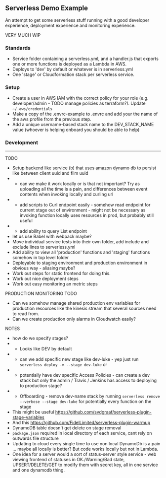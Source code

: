 ## Serverless Demo Example

An attempt to get some serverless stuff running with a good developer experience, deployment experience and monitoring experience.

VERY MUCH WIP

### Standards

- Service folder containing a serverless.yml, and a handler.js that exports one or more functions is deployed as a Lambda in AWS.
- Deploys to 'dev' by default or whatever is in serverless.yml
- One 'stage' or Cloudformation stack per serverless service.

### Setup

- Create a user in AWS IAM with the correct policy for your role (e.g. developer/admin - TODO manage policies as terraform?). Update
`~/.aws/credentials`
- Make a copy of the .envrc-example to .envrc and add your the name of the aws profile from the previous step.
- Add a unique username-based stack name to the DEV_STACK_NAME value (whoever is helping onboard you should be able to help)

### Development

-----

TODO

- Setup backend like service (b) that uses amazon dynamo db to persist like between client uuid and film uuid
- - can we make it work locally or is that not important? Try as uploading all the time is a pain, and differences between event contents when invoking locally and curling url
- - add scripts to Curl endpoint easily - somehow read endpoint for current stage out of environment - might not be necessary as invoking function locally uses resources in prod, but probably still useful
- - add ability to query List endpoint
- let us use Babel with webpack maybe?
- Move individual service tests into their own folder, add include and exclude lines to serverless.yml
- Add ability to view all 'production' functions and 'staging' functions somehow in top level folder
- Deployable to staging environment and production environment in obvious way - aliasing maybe?
- Work out steps for static frontend for doing this.
- Work out nice deployment steps
- Work out easy monitoring an metric steps

PRODUCTION MONITORING TODO

- Can we somehow manage shared production env variables for production resources like the kinesis stream that several sources need to read from.
- Can we create production only alarms in Cloudwatch easily?

NOTES

- how do we specify stages?
- - Looks like DEV by default
- - can we add specific new stage like dev-luke - yep just run `serverless deploy -v --stage dev-luke` or
- - potentially have dev specific Access Policies - can create a dev stack but only the admin / Travis / Jenkins has access to deploying to production stage?
- - Offboarding - remove dev-name stack by running `serverless remove --verbose --stage dev-luke` for potentially every function on the stage
- This might be useful https://github.com/svdgraaf/serverless-plugin-stage-variables
- And this https://github.com/FidelLimited/serverless-plugin-warmup
- DynamoDB table doesn't get delete on stage removal
- `package.json` required in local directory of each service, cant rely on outwards file structure
- Updating to cloud every single time to use non local DynamoDb is a pain ... maybe all locally is better? But code works locally but not in Lambda.
- One idea for a server would a sort of status-server style service - web viewing frontend of statuses in OK./Warning/Bad state, UPSERT/DELETE/GET to modify them with secret key, all in one service and one dynamodb thing.

